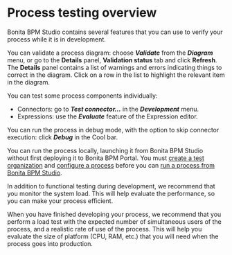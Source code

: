 # Process testing overview

Bonita BPM Studio contains several features that you can use to verify your process while it is in development.

You can validate a process diagram: choose **_Validate_** from the **_Diagram_** menu, 
or go to the **Details** panel, **Validation status** tab and click **Refresh**. The **Details** panel contains a list
of warnings and errors indicating things to correct in the diagram. Click on a row in the list to highlight the relevant item in the diagram.

You can test some process components individually:

* Connectors: go to **_Test connector..._** in the **_Development_** menu.
* Expressions: use the **_Evaluate_** feature of the Expression editor.

You can run the process in debug mode, with the option to skip connector execution: click **_Debug_** in the Cool bar.

You can run the process locally, launching it from Bonita BPM Studio without first deploying it to Bonita BPM Portal. 
You must [create a test organization](configure-a-test-organization.md)
and [configure a process](configuring-a-process.md) before you can 
[run a process from Bonita BPM Studio](run-a-process-from-bonita-bpm-studio-for-testing.md).

In addition to functional testing during development, we recommend that you monitor the system load. This will help evaluate the performance, so you can make your process efficient.

When you have finished developing your process, we recommend that you perform a load test with the expected number of simultaneous users of the process, and a realistic rate of use of the process. 
This will help you evaluate the size of platform (CPU, RAM, etc.) that you will need when the process goes into production.